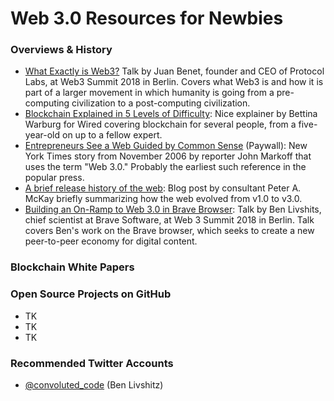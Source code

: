 # Web 3.0 Resources for Newbies


### Overviews & History
- <a href="https://www.youtube.com/watch?v=l44z35vabvA">What Exactly is Web3?</a> Talk by Juan Benet, founder and CEO of Protocol Labs, at Web3 Summit 2018 in Berlin. Covers what Web3 is and how it is part of a larger movement in which humanity is going from a pre-computing civilization to a post-computing civilization.
- <a href="https://www.youtube.com/watch?v=hYip_Vuv8J0">Blockchain Explained in 5 Levels of Difficulty</a>: Nice explainer by Bettina Warburg for Wired covering blockchain for several people, from a five-year-old on up to a fellow expert. 
- <a href="https://www.nytimes.com/2006/11/12/business/12web.html">Entrepreneurs See a Web Guided by Common Sense</a> (Paywall): New York Times story from November 2006 by reporter John Markoff that uses the term "Web 3.0." Probably the earliest such reference in the popular press.
- <a href="https://blog.indizr.com/how-we-got-to-web-3-0-2/">A brief release history of the web</a>: Blog post by consultant Peter A. McKay briefly summarizing how the web evolved from v1.0 to v3.0.
- <a href="https://www.youtube.com/watch?v=aNisYrJCU6Q" >Building an On-Ramp to Web 3.0 in Brave Browser</a>: Talk by Ben Livshits, chief scientist at Brave Software, at Web 3 Summit 2018 in Berlin. Talk covers Ben's work on the Brave browser, which seeks to create a new peer-to-peer economy for digital content.

<!--
Stuff I'd like to add to this section soon...
- ((BAT intro video))
- ((Europe talk by semantic data researcher))
- ((Tim Berners-Lee TED talk on web of data))

-->

### Blockchain White Papers

<!-- Stuff I'd like to add to this section soon...
- ((Ethereum whitepaper.))
- ((Polka Dot White Paper))
- ((BAT White Paper))
- ((Civil White Paper))
- ((Dispatch whitepaper.))
-->

### Open Source Projects on GitHub
- TK
- TK
- TK

### Recommended Twitter Accounts

- <a href="https://twitter.com/convoluted_code">@convoluted_code</a> (Ben Livshitz)

<!-- Stuff I'd like to add to this section soon...
- ((Web3 Foundation))
- ((Brendan Eig))
- ((Samson))
-->


